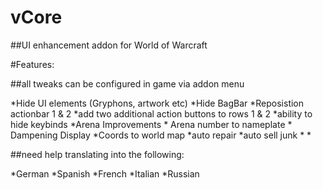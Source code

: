 # vCore
##UI enhancement addon for World of Warcraft

#Features:

##all tweaks can be configured in game via addon menu

*Hide UI elements (Gryphons, artwork etc)
*Hide BagBar
*Reposistion actionbar 1 & 2
*add two additional action buttons to rows 1 & 2
*ability to hide keybinds
*Arena Improvements
    * Arena number to nameplate
    * Dampening Display
*Coords to world map
*auto repair
*auto sell junk
*
*

##need help translating into the following:

*German
*Spanish
*French
*Italian
*Russian
